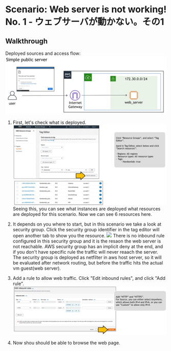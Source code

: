# Scenario: Web server is not working! No. 1 - ウェブサーバが動かない。その1

## Walkthrough

Deployed sources and access flow:
![access flow](./asset/01-guide01.jpg)

1. First, let's check what is deployed.
![tag manager](./asset/01-guide02.jpg)
Seeing this, you can see what instances are deployed what resources are deployed for this scenario. Now we can see 6 resources here.

2. It depends on you where to start, but in this scenario we take a look at security group. Click the security group identifier in the tag editor will open another tab to show you the resource.
![](../asset/01-guide03.jpg)
There is no inbound rule configured in this security group and it is the resaon the web server is not reachable. AWS security group has an implicit deny at the end, and if you don't have specific rule the traffic will never reaach the server. The security group is deployed as netfilter in aws host server, so it will be evaluated after network routing, but before the traffic hits the actual vm guest(web server).

3. Add a rule to allow web traffic. Click "Edit inbound rules", and click "Add rule".
![answer](./asset/01-guide04.jpg)

4. Now shou should be able to browse the web page.

